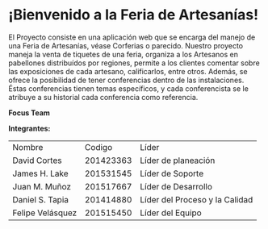 # ¡Bienvenido a la Feria de Artesanías!

El Proyecto consiste en una aplicación web que se encarga del manejo de una Feria de Artesanías, véase Corferias o parecido.
Nuestro proyecto maneja la venta de tiquetes de una feria, organiza a los Artesanos en pabellones distribuídos por regiones, permite a los clientes comentar sobre las exposiciones de cada artesano, calificarlos, entre otros. Además, se ofrece la posibilidad de tener conferencias dentro de las instalaciones. Éstas conferencias tienen temas específicos, y cada conferencista se le atribuye a su historial cada conferencia como referencia.

<b>Focus Team </b>

<b>Integrantes:</b>
<table>
   <tr>
      <td> Nombre </td>
      <td> Codigo </td>
      <td> Líder </td>
   </tr> 
   <tr>
      <td> David Cortes </td> 
      <td> 201423363 </td> 
      <td> Líder de planeación </td> 
   </tr>           
   <tr>
      <td> James H. Lake </td>
      <td> 201531545 </td>
      <td> Líder de Soporte </td>
   </tr> 
   <tr>
      <td> Juan M. Muñoz </td>
      <td> 201517667 </td>
      <td> Líder de Desarrollo </td>
   </tr> 
   <tr>
      <td> Daniel S. Tapia </td>
      <td> 201414880 </td>
      <td> Líder del Proceso y la Calidad </td>
   </tr> 
   <tr>
      <td> Felipe Velásquez </td>
      <td> 201515450 </td>
      <td> Líder del Equipo </td>
   </tr> 
</table>
<br>
